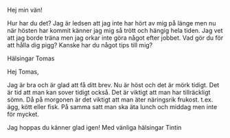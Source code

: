 Hej min vän!

Hur har du det? Jag är ledsen att jag inte har hört av mig på länge men nu när hösten har kommit känner jag mig så trött och hängig hela tiden. Jag vet att jag borde träna men jag orkar inte göra något efter jobbet. Vad gör du för att hålla dig pigg? Kanske har du något tips till mig?

Hälsingar
Tomas

Hej Tomas,

Jag är bra och är glad att få ditt brev. Nu är höst och det är mörk tidigt. Det är tid att man kan sover tidigt också. Det är viktigt att man har tillräckligt sömn. Då på morgonen är det viktigt att man äter näringsrik frukost. t.ex. ägg, kött eller fisk. På samma satt man ska äta lunch och middag men inte för mycket.

Jag hoppas du känner glad igen!
Med vänliga hälsingar
Tintin
<!--stackedit_data:
eyJoaXN0b3J5IjpbLTcyNTk2ODEwOCwtMzc3MDcxOTg5LDE5OT
M0Mzg5NTRdfQ==
-->